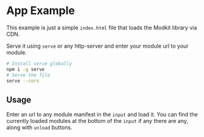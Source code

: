 # App Example

This example is just a simple `index.html` file that loads the Modkit library via CDN.

Serve it using `serve` or any http-server and enter your module url to your module.

``` bash
# Install serve globally
npm i -g serve
# Serve the file
serve --cors
```

## Usage

Enter an url to any module manifest in the `input` and load it.
You can find the currently loaded modules at the bottom of the `input` if any there are any, along with `unload` buttons.
